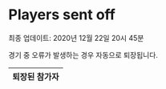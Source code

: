 # Players sent off
최종 업데이트: 2020년 12월 22일 20시 45분


경기 중 오류가 발생하는 경우 자동으로 퇴장됩니다.


| 퇴장된 참가자 |
|:---:|